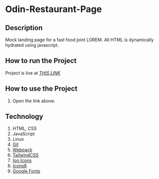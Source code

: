 # Odin-Restaurant-Page

## Description

Mock landing page for a fast food joint LOREM.
All HTML is dynamically hydrated using javascript.

## How to run the Project

Project is live at [*THIS LINK*](https://siddhart-singh.github.io/Odin-Restaurant-Page/)

## How to use the Project

1. Open the link above.

## Technology

1. HTML, CSS
2. JavaScript
3. Linux
4. [Git](https://git-scm.com/)
5. [Webpack](https://webpack.js.org/)
6. [TailwindCSS](https://tailwindcss.com/)
8. [Ion Icons](https://ionic.io/ionicons)
9. [Icons8](https://icons8.com/)
10. [Google Fonts](https://fonts.google.com/)
